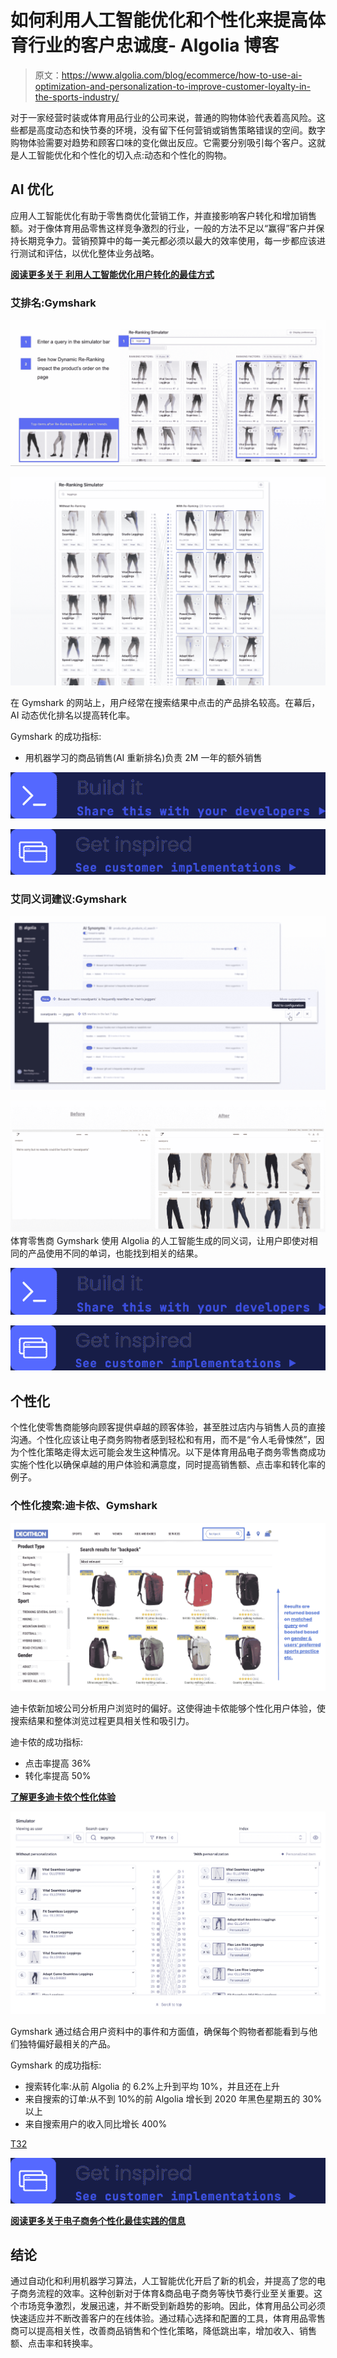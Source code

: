 # 如何利用人工智能优化和个性化来提高体育行业的客户忠诚度- Algolia 博客

> 原文：<https://www.algolia.com/blog/ecommerce/how-to-use-ai-optimization-and-personalization-to-improve-customer-loyalty-in-the-sports-industry/>

对于一家经营时装或体育用品行业的公司来说，普通的购物体验代表着高风险。这些都是高度动态和快节奏的环境，没有留下任何营销或销售策略错误的空间。数字购物体验需要对趋势和顾客口味的变化做出反应。它需要分别吸引每个客户。这就是人工智能优化和个性化的切入点:动态和个性化的购物。

## [](#ai-optimizations)**AI 优化**

应用人工智能优化有助于零售商优化营销工作，并直接影响客户转化和增加销售额。对于像体育用品零售这样竞争激烈的行业，一般的方法不足以“赢得”客户并保持长期竞争力。营销预算中的每一美元都必须以最大的效率使用，每一步都应该进行测试和评估，以优化整体业务战略。

[**阅读更多关于** **利用人工智能优化用户转化的最佳方式**](https://www.algolia.com/blog/customers/best-ways-to-leverage-ai-to-optimize-a-user-conversion/)

### [](#ai-re-ranking-gymshark)**艾排名:Gymshark**

![](img/f59fc7983ad84beb537089d0def938da.png)

![](img/898166289d27810c51f9697de3970496.png)

在 Gymshark 的网站上，用户经常在搜索结果中点击的产品排名较高。在幕后，AI 动态优化排名以提高转化率。

Gymshark 的成功指标:

*   用机器学习的商品销售(AI 重新排名)负责 2M 一年的额外销售

[![](img/b04adcad6e5da1a942f94e9b1fdf9810.png)](https://www.algolia.com/doc/guides/algolia-ai/re-ranking/)

[![](img/714f4d70fdf0626dfe8f77dfd88813af.png)](https://www.algolia.com/search-inspiration-library/algolia-ai-dynamic-reranking-sports-goods-retailer-desktop)

### [](#ai-synonyms-suggestions-gymshark)**艾同义词建议:Gymshark**

![](img/3121565b62ac0d6bf3c626d59337ef78.png)

![](img/6c311ffbea7ce5c9dc50a59b3b7c41da.png)体育零售商 Gymshark 使用 Algolia 的人工智能生成的同义词，让用户即使对相同的产品使用不同的单词，也能找到相关的结果。

[![](img/b04adcad6e5da1a942f94e9b1fdf9810.png)](https://www.algolia.com/doc/guides/algolia-ai/dynamic-synonym-suggestions/)

[![](img/714f4d70fdf0626dfe8f77dfd88813af.png)](https://www.algolia.com/search-inspiration-library/algolia-ai-dynamic-synonyms-suggestions-sports-goods-retailer-desktop)

## [](#personalization)**个性化**

个性化使零售商能够向顾客提供卓越的顾客体验，甚至胜过店内与销售人员的直接沟通。个性化应该让电子商务购物者感到轻松和有用，而不是“令人毛骨悚然”，因为个性化策略走得太远可能会发生这种情况。以下是体育用品电子商务零售商成功实施个性化以确保卓越的用户体验和满意度，同时提高销售额、点击率和转化率的例子。

### [](#personalized-search-decathlon-gymshark)**个性化搜索:迪卡侬、Gymshark**

![](img/04d415c4af04bb648dd7149281673cc1.png)

迪卡侬新加坡公司分析用户浏览时的偏好。这使得迪卡侬能够个性化用户体验，使搜索结果和整体浏览过程更具相关性和吸引力。

迪卡侬的成功指标:

*   点击率提高 36%
*   转化率提高 50%

[**了解更多迪卡侬个性化体验**](https://resources.algolia.com/merchandising/decathlon-singapore)

![](img/b519ac1f507e51202381d97ac23f9a6a.png)

Gymshark 通过结合用户资料中的事件和方面值，确保每个购物者都能看到与他们独特偏好最相关的产品。

Gymshark 的成功指标:

*   搜索转化率:从前 Algolia 的 6.2%上升到平均 10%，并且还在上升
*   来自搜索的订单:从不到 10%的前 Algolia 增长到 2020 年黑色星期五的 30%以上
*   来自搜索用户的收入同比增长 400%

[T32](https://www.algolia.com/doc/guides/personalization/what-is-personalization/)

[![](img/714f4d70fdf0626dfe8f77dfd88813af.png)](https://www.algolia.com/search-inspiration-library/?configure%5BhitsPerPage%5D=9&indices%5BPROD_algolia_com-inspiration-library_query_suggestions%5D%5Bconfigure%5D%5BhitsPerPage%5D=6&indices%5BPROD_algolia_com-inspiration-library_query_suggestions%5D%5BrefinementList%5D%5Bpage%5D=1&indices%5BPROD_algolia_com-inspiration-library_query_suggestions%5D%5Bpage%5D=1&page=1&refinementList%5Bindustry%5D%5B0%5D=Retail&refinementList%5BbizDevTools%5D%5B0%5D=Personalization&refinementList%5BuseCase%5D%5B0%5D=eCommerce&refinementList%5BimpactedPage%5D=&query=sports%20%26%20goods)

[**阅读更多关于电子商务个性化最佳实践的信息**](https://www.algolia.com/blog/customers/best-practices-for-ecommerce-personalization/)

## [](#conclusion)**结论**

通过自动化和利用机器学习算法，人工智能优化开启了新的机会，并提高了您的电子商务流程的效率。这种创新对于体育&商品电子商务等快节奏行业至关重要。这个市场竞争激烈，发展迅速，并不断受到新趋势的影响。因此，体育用品公司必须快速适应并不断改善客户的在线体验。通过精心选择和配置的工具，体育用品零售商可以提高相关性，改善商品销售和个性化策略，降低跳出率，增加收入、销售额、点击率和转换率。